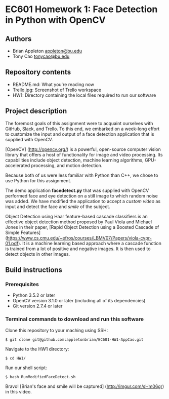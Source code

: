 # EC601 Homework 1: Face Detection in Python with OpenCV

## Authors
- Brian Appleton appleton@bu.edu
- Tony Cao tonycao@bu.edu

## Repository contents
- README.md: What you're reading now
- Trello.jpg: Screenshot of Trello workspace
- HW1: Directory containing the local files required to run our software

## Project description
The foremost goals of this assignment were to acquaint ourselves with GitHub, Slack, and Trello. To this end, we embarked on a week-long effort to customize the input and output of a face detection application that is supplied with OpenCV.

[OpenCV] (http://opencv.org/) is a powerful, open-source computer vision library that offers a host of functionality for image and video processing. Its capabilities include object detection, machine learning algorithms, GPU-accelerated processing, and motion detection.

Because both of us were less familiar with Python than C++, we chose to use Python for this assignment.

The demo application **facedetect.py** that was supplied with OpenCV performed face and eye detection on a still image to which random noise was added. We have modified the application to accept a *custom video* as input and detect the face and *smile* of the subject.

Object Detection using Haar feature-based cascade classifiers is an effective object detection method proposed by Paul Viola and Michael Jones in their paper, [Rapid Object Detection using a Boosted Cascade of Simple Features] (https://www.cs.cmu.edu/~efros/courses/LBMV07/Papers/viola-cvpr-01.pdf). It is a machine learning based approach where a cascade function is trained from a lot of positive and negative images. It is then used to detect objects in other images.

## Build instructions

### Prerequisites
- Python 3.5.2 or later
- OpenCV version 3.1.0 or later (including all of its dependencies)
- Git version 2.7.4 or later

### Terminal commands to download and run this software
Clone this repository to your maching using SSH:
```
$ git clone git@github.com:appletonbrian/EC601-HW1-AppCao.git
```
Navigate to the HW1 directory:
```
$ cd HW1/
```
Run our shell script:
```
$ bash RunModifiedFaceDetect.sh
```
Bravo! [Brian's face and smile will be captured] (http://imgur.com/sHm06gr) in this video.


